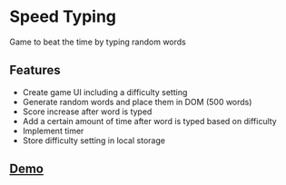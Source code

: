 # Speed Typing
Game to beat the time by typing random words

## Features
- Create game UI including a difficulty setting  
- Generate random words and place them in DOM (500 words)  
- Score increase after word is typed  
- Add a certain amount of time after word is typed based on difficulty  
- Implement timer  
- Store difficulty setting in local storage  

## [Demo](https://tranthaituananh.github.io/speed-typing/)
